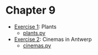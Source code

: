 # Chapter 9
- [Exercise 1](/C9/EX1): Plants
    - [plants.py](/C9/EX1/plants.py)
- [Exercise 2](/C9/EX2): Cinemas in Antwerp
    - [cinemas.py](/C9/EX2/cinemas.py)